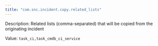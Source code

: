 ```yaml
---
title: "com.snc.incident.copy.related_lists"
---
```


Description: Related lists (comma-separated) that will be copied from the originating incident

Value: `task_ci,task_cmdb_ci_service`